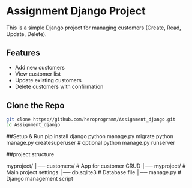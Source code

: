 # Assignment Django Project

This is a simple Django project for managing customers (Create, Read, Update, Delete).

## Features
- Add new customers  
- View customer list  
- Update existing customers  
- Delete customers with confirmation  

## Clone the Repo
```bash
git clone https://github.com/heroprogramm/Assignment_django.git
cd Assignment_django

````
##Setup & Run
pip install django
python manage.py migrate
python manage.py createsuperuser   # optional
python manage.py runserver

##project structure

myproject/
│── customers/ # App for customer CRUD
│── myproject/ # Main project settings
│── db.sqlite3 # Database file
│── manage.py # Django management script


